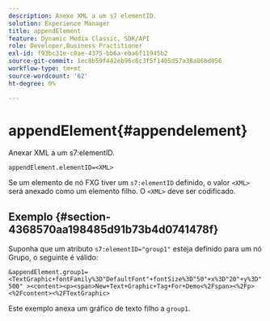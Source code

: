 ```yaml
---
description: Anexe XML a um s7 elementID.
solution: Experience Manager
title: appendElement
feature: Dynamic Media Classic, SDK/API
role: Developer,Business Practitioner
exl-id: f93bc31e-c0ae-4375-bb6a-eba6f11945b2
source-git-commit: 1ec8b59f442eb96c6c3f5f1405d57a38a86bd056
workflow-type: tm+mt
source-wordcount: '62'
ht-degree: 0%

---
```


# appendElement{#appendelement}

Anexar XML a um s7:elementID.

`appendElement.elementID=<XML>`

Se um elemento de nó FXG tiver um `s7:elementID` definido, o valor `<XML>` será anexado como um elemento filho. O `<XML>` deve ser codificado.

## Exemplo {#section-4368570aa198485d91b73b4d0741478f}

Suponha que um atributo `s7:elementID="group1"` esteja definido para um nó Grupo, o seguinte é válido:

`&appendElement.group1=<TextGraphic+fontFamily%3D"DefaultFont"+fontSize%3D"50"+x%3D"20"+y%3D"500" ><content><p><span>New+Text+Graphic+Tag+For+Demo<%2Fspan><%2Fp><%2Fcontent><%2FTextGraphic>`

Este exemplo anexa um gráfico de texto filho a `group1`.
